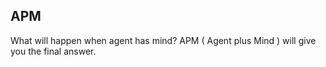 ## APM

What will happen when agent has mind? APM ( Agent plus Mind ) will give you the final answer.
